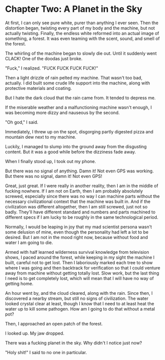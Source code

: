# **Chapter Two: A Planet in the Sky**

At first, I can only see pure white, purer than anything I ever seen. Then the distortion began, twisting every part of my body and the machine, but not actually twisting. Finally, the endless white reformed into an actual image of something, a forest. It was even teaming with the scent, sound, and smell of the forest.

The whirling of the machine began to slowly die out. Until it suddenly went CLACK! One of the doodas just broke.

"Fuck," I realized. "FUCK FUCK FUCK FUCK!"

Then a light drizzle of rain pelted my machine. That wasn't too bad, actually. I did built some crude life support into the machine, along with protective materials and coating.

But I hate the dark cloud that the rain came from. It tended to depress me.

If the miserable weather and a malfunctioning machine wasn't enough, I was becoming more dizzy and nauseous by the second.

"Oh god," I said.

Immediately, I threw up on the spot, disgorging partly digested pizza and mountain dew next to my machine.

Luckily, I managed to slump into the ground away from the disgusting content. But it was a good while before the dizziness fade away.

When I finally stood up, I took out my phone.

But there was no signal of anything. Damn it! Not even GPS was working.
But there was no signal, damn it! Not even GPS!

Great, just great. If I were really in another reality, then I am in the middle of fucking nowhere. If I am not on Earth, then I am probably absolutely screwed, especially since there was no way I can machine parts without the necessary civilizational context that the machine was built in. And if the civilization was different altogether, then I am still screwed, just not so badly. They'll have different standard and numbers and parts machined to different specs if I am lucky to be roughly in the same technological period.

Normally, I would be leaping in joy that my mad scientist persona wasn't some delusion of mine, even though the personality had left a lot to be desired. But I am not in the mood right now, because without food and water I am going to die.

Armed with half learned wilderness survival knowledge from television shows, I paced around the forest, while keeping in my sight the machine I built, careful not to get lost. Then I laboriously marked each tree to show where I was going and then backtrack for verification so that I could venture away from machine without getting totally lost. Slow work, but the last thing I need is to get completely lost, which will mean that I will have no way of getting home.

An hour went by, and the cloud cleared, along with the rain. Since then, I discovered a nearby stream, but still no signs of civilization. The water looked crystal clear at least, though I know that I need to at least heat the water up to kill some pathogen. How am I going to do that without a metal pot?

Then, I approached an open patch of the forest.

I looked up. My jaw dropped.

There was a fucking planet in the sky. Why didn't I notice just now?

"Holy shit!" I said to no one in particular.
